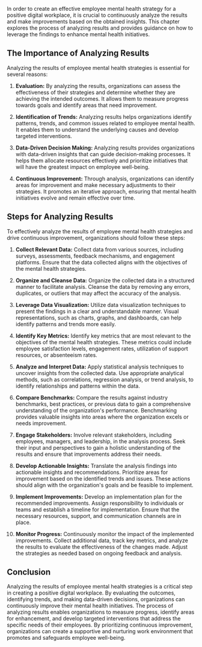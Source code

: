 
In order to create an effective employee mental health strategy for a positive digital workplace, it is crucial to continuously analyze the results and make improvements based on the obtained insights. This chapter explores the process of analyzing results and provides guidance on how to leverage the findings to enhance mental health initiatives.

The Importance of Analyzing Results
-----------------------------------

Analyzing the results of employee mental health strategies is essential for several reasons:

1. **Evaluation:** By analyzing the results, organizations can assess the effectiveness of their strategies and determine whether they are achieving the intended outcomes. It allows them to measure progress towards goals and identify areas that need improvement.

2. **Identification of Trends:** Analyzing results helps organizations identify patterns, trends, and common issues related to employee mental health. It enables them to understand the underlying causes and develop targeted interventions.

3. **Data-Driven Decision Making:** Analyzing results provides organizations with data-driven insights that can guide decision-making processes. It helps them allocate resources effectively and prioritize initiatives that will have the greatest impact on employee well-being.

4. **Continuous Improvement:** Through analysis, organizations can identify areas for improvement and make necessary adjustments to their strategies. It promotes an iterative approach, ensuring that mental health initiatives evolve and remain effective over time.

Steps for Analyzing Results
---------------------------

To effectively analyze the results of employee mental health strategies and drive continuous improvement, organizations should follow these steps:

1. **Collect Relevant Data:** Collect data from various sources, including surveys, assessments, feedback mechanisms, and engagement platforms. Ensure that the data collected aligns with the objectives of the mental health strategies.

2. **Organize and Cleanse Data:** Organize the collected data in a structured manner to facilitate analysis. Cleanse the data by removing any errors, duplicates, or outliers that may affect the accuracy of the analysis.

3. **Leverage Data Visualization:** Utilize data visualization techniques to present the findings in a clear and understandable manner. Visual representations, such as charts, graphs, and dashboards, can help identify patterns and trends more easily.

4. **Identify Key Metrics:** Identify key metrics that are most relevant to the objectives of the mental health strategies. These metrics could include employee satisfaction levels, engagement rates, utilization of support resources, or absenteeism rates.

5. **Analyze and Interpret Data:** Apply statistical analysis techniques to uncover insights from the collected data. Use appropriate analytical methods, such as correlations, regression analysis, or trend analysis, to identify relationships and patterns within the data.

6. **Compare Benchmarks:** Compare the results against industry benchmarks, best practices, or previous data to gain a comprehensive understanding of the organization's performance. Benchmarking provides valuable insights into areas where the organization excels or needs improvement.

7. **Engage Stakeholders:** Involve relevant stakeholders, including employees, managers, and leadership, in the analysis process. Seek their input and perspectives to gain a holistic understanding of the results and ensure that improvements address their needs.

8. **Develop Actionable Insights:** Translate the analysis findings into actionable insights and recommendations. Prioritize areas for improvement based on the identified trends and issues. These actions should align with the organization's goals and be feasible to implement.

9. **Implement Improvements:** Develop an implementation plan for the recommended improvements. Assign responsibility to individuals or teams and establish a timeline for implementation. Ensure that the necessary resources, support, and communication channels are in place.

10. **Monitor Progress:** Continuously monitor the impact of the implemented improvements. Collect additional data, track key metrics, and analyze the results to evaluate the effectiveness of the changes made. Adjust the strategies as needed based on ongoing feedback and analysis.

Conclusion
----------

Analyzing the results of employee mental health strategies is a critical step in creating a positive digital workplace. By evaluating the outcomes, identifying trends, and making data-driven decisions, organizations can continuously improve their mental health initiatives. The process of analyzing results enables organizations to measure progress, identify areas for enhancement, and develop targeted interventions that address the specific needs of their employees. By prioritizing continuous improvement, organizations can create a supportive and nurturing work environment that promotes and safeguards employee well-being.
